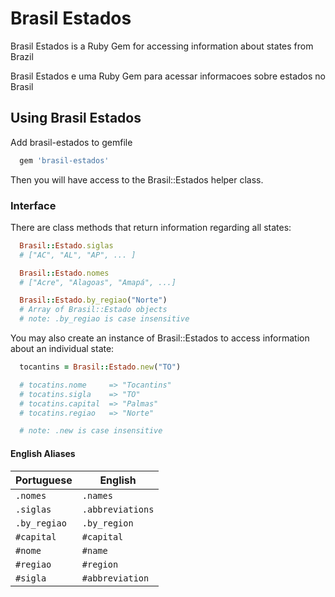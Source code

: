 # Brasil Estados
Brasil Estados is a Ruby Gem for accessing information about states from Brazil

Brasil Estados e uma Ruby Gem para acessar informacoes sobre estados no Brasil

## Using Brasil Estados

Add brasil-estados to gemfile

```ruby
  gem 'brasil-estados'
```

Then you will have access to the Brasil::Estados helper class.

### Interface

There are class methods that return information regarding all states:

```ruby
  Brasil::Estado.siglas
  # ["AC", "AL", "AP", ... ]

  Brasil::Estado.nomes
  # ["Acre", "Alagoas", "Amapá", ...]

  Brasil::Estado.by_regiao("Norte")
  # Array of Brasil::Estado objects
  # note: .by_regiao is case insensitive
```

You may also create an instance of Brasil::Estados to access information about an individual state:

```ruby
  tocantins = Brasil::Estado.new("TO")

  # tocatins.nome     => "Tocantins"
  # tocatins.sigla    => "TO"
  # tocatins.capital  => "Palmas"
  # tocatins.regiao   => "Norte"

  # note: .new is case insensitive
```

#### English Aliases
| Portuguese | English |
|---|---|
| ```.nomes``` | ```.names``` |
| ```.siglas``` | ```.abbreviations``` |
| ```.by_regiao``` | ```.by_region``` |
| ```#capital``` | ```#capital``` |
| ```#nome``` | ```#name``` |
| ```#regiao``` | ```#region``` |
| ```#sigla``` | ```#abbreviation``` |
 